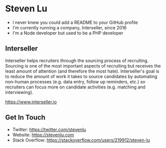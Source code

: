 # Steven Lu

* I never knew you could add a README to your GitHub profile
* I'm currently running a company, Interseller, since 2016
* I'm a Node developer but used to be a PHP developer

## Interseller

Interseller helps recruiters through the sourcing process of recruiting. Sourcing is one of the most important aspects of recruiting but receives the least amount of attention (and therefore the most hate). Interseller's goal is to reduce the amount of work it takes to source candidates by automating non-human processes (e.g. data entry, follow up reminders, etc.) so recruiters can focus more on candidate activities (e.g. matching and interviewing).

https://www.interseller.io

## Get In Touch

* Twitter: https://twitter.com/stevenlu
* Website: https://stevenlu.com
* Stack Overflow: https://stackoverflow.com/users/219912/steven-lu
